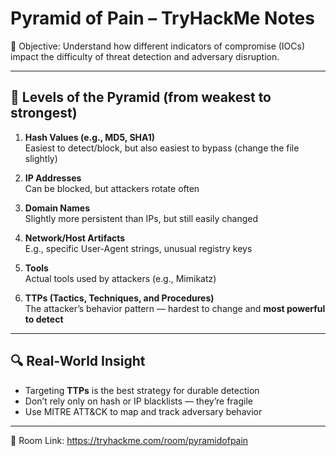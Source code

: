 # Pyramid of Pain – TryHackMe Notes

🧠 Objective: Understand how different indicators of compromise (IOCs) impact the difficulty of threat detection and adversary disruption.

---

## 🧱 Levels of the Pyramid (from weakest to strongest)

1. **Hash Values (e.g., MD5, SHA1)**  
   Easiest to detect/block, but also easiest to bypass (change the file slightly)

2. **IP Addresses**  
   Can be blocked, but attackers rotate often

3. **Domain Names**  
   Slightly more persistent than IPs, but still easily changed

4. **Network/Host Artifacts**  
   E.g., specific User-Agent strings, unusual registry keys

5. **Tools**  
   Actual tools used by attackers (e.g., Mimikatz)

6. **TTPs (Tactics, Techniques, and Procedures)**  
   The attacker’s behavior pattern — hardest to change and **most powerful to detect**

---

## 🔍 Real-World Insight

- Targeting **TTPs** is the best strategy for durable detection
- Don’t rely only on hash or IP blacklists — they’re fragile
- Use MITRE ATT&CK to map and track adversary behavior

---

🎯 Room Link: https://tryhackme.com/room/pyramidofpain

